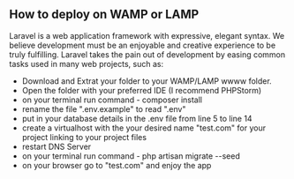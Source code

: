 
## How to deploy on WAMP or LAMP

Laravel is a web application framework with expressive, elegant syntax. We believe development must be an enjoyable and creative experience to be truly fulfilling. Laravel takes the pain out of development by easing common tasks used in many web projects, such as:

- Download and Extrat your folder to your WAMP/LAMP wwww folder.
- Open the folder with your preferred IDE (I recommend PHPStorm)
- on your terminal run command - composer install
- rename the file ".env.example" to read ".env"
- put in your database details in the .env file from line 5 to line 14
- create a virtualhost with the your desired name "test.com" for your project linking to your project files
- restart DNS Server
- on your terminal run command - php artisan migrate --seed
- on your browser go to "test.com" and enjoy the app
